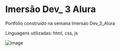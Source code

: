 # Imersão Dev_ 3 Alura

Portfólio construído na semana Imersao Dev_3_Alura 

Linguagens utilizadas: html, css, js

![image](https://user-images.githubusercontent.com/33943534/146694515-38739547-262c-4b35-9532-35f019c38622.png)

